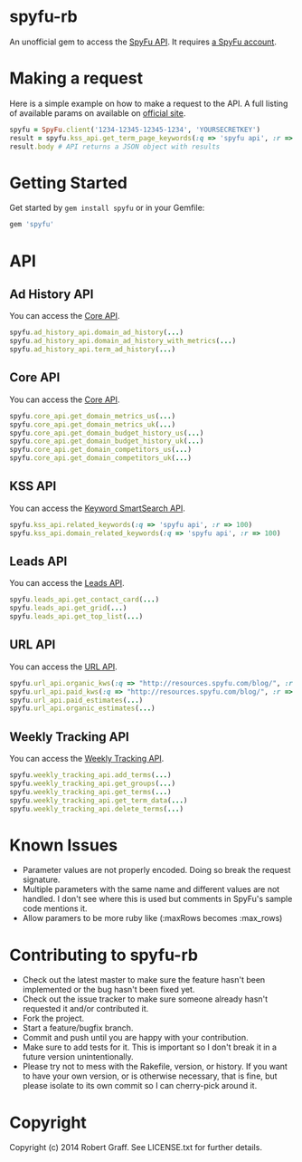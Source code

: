 # spyfu-rb

An unofficial gem to access the [SpyFu API](https://www.spyfu.com/api). It requires [a SpyFu account](https://www.spyfu.com/api/get-started).

# Making a request

Here is a simple example on how to make a request to the API. A full listing of available params on available on [official site](https://www.spyfu.com/api). 

```ruby
spyfu = SpyFu.client('1234-12345-12345-1234', 'YOURSECRETKEY')
result = spyfu.kss_api.get_term_page_keywords(:q => 'spyfu api', :r => 100)
result.body # API returns a JSON object with results
```

# Getting Started

Get started by `gem install spyfu` or in your Gemfile:

```ruby
gem 'spyfu'
```

# API

## Ad History API

You can access the [Core API](https://www.spyfu.com/api/docs/core).

```ruby
spyfu.ad_history_api.domain_ad_history(...)
spyfu.ad_history_api.domain_ad_history_with_metrics(...)
spyfu.ad_history_api.term_ad_history(...)
```

## Core API

You can access the [Core API](https://www.spyfu.com/api/docs/core).

```ruby
spyfu.core_api.get_domain_metrics_us(...)
spyfu.core_api.get_domain_metrics_uk(...)
spyfu.core_api.get_domain_budget_history_us(...)
spyfu.core_api.get_domain_budget_history_uk(...)
spyfu.core_api.get_domain_competitors_us(...)
spyfu.core_api.get_domain_competitors_uk(...)
```

## KSS API

You can access the [Keyword SmartSearch API](https://www.spyfu.com/api/docs/related-keywords).

```ruby
spyfu.kss_api.related_keywords(:q => 'spyfu api', :r => 100)
spyfu.kss_api.domain_related_keywords(:q => 'spyfu api', :r => 100)
```

## Leads API

You can access the [Leads API](https://www.spyfu.com/api/docs/leads).

```ruby
spyfu.leads_api.get_contact_card(...)
spyfu.leads_api.get_grid(...)
spyfu.leads_api.get_top_list(...)
```

## URL API

You can access the [URL API](https://www.spyfu.com/api/docs/url).

```ruby
spyfu.url_api.organic_kws(:q => "http://resources.spyfu.com/blog/", :r => 100)
spyfu.url_api.paid_kws(:q => "http://resources.spyfu.com/blog/", :r => 100)
spyfu.url_api.paid_estimates(...)
spyfu.url_api.organic_estimates(...)
```

## Weekly Tracking API

You can access the [Weekly Tracking API](https://www.spyfu.com/api/docs/weekly-tracking).

```ruby
spyfu.weekly_tracking_api.add_terms(...)
spyfu.weekly_tracking_api.get_groups(...)
spyfu.weekly_tracking_api.get_terms(...)
spyfu.weekly_tracking_api.get_term_data(...)
spyfu.weekly_tracking_api.delete_terms(...)
```

# Known Issues

* Parameter values are not properly encoded. Doing so break the request signature.
* Multiple parameters with the same name and different values are not handled. I don't see where this is used but comments in SpyFu's sample code mentions it.
* Allow paramers to be more ruby like (:maxRows becomes :max_rows)


# Contributing to spyfu-rb

* Check out the latest master to make sure the feature hasn't been implemented or the bug hasn't been fixed yet.
* Check out the issue tracker to make sure someone already hasn't requested it and/or contributed it.
* Fork the project.
* Start a feature/bugfix branch.
* Commit and push until you are happy with your contribution.
* Make sure to add tests for it. This is important so I don't break it in a future version unintentionally.
* Please try not to mess with the Rakefile, version, or history. If you want to have your own version, or is otherwise necessary, that is fine, but please isolate to its own commit so I can cherry-pick around it.

# Copyright

Copyright (c) 2014 Robert Graff. See LICENSE.txt for further details.
